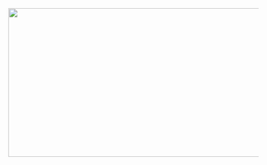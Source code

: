 <a href="https://github.com/devxb/gitanimals">
<img
  src="https://render.gitanimals.org/farms/workminkyoung"
  width="600"
  height="300"
/>
</a>
